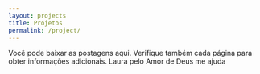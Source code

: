 ```yaml
---
layout: projects
title: Projetos
permalink: /project/
---
```

Você pode baixar as postagens aqui. Verifique também cada página para obter informações adicionais.
Laura pelo Amor de Deus me ajuda
